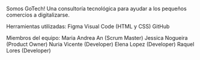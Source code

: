 Somos GoTech! Una consultoría tecnológica para ayudar a los pequeños comercios a digitalizarse.

Herramientas utilizadas:
Figma
Visual Code (HTML y CSS)
GitHub

Miembros del equipo:
Maria Andrea An (Scrum Master)
Jessica Nogueira (Product Owner)
Nuria Vicente (Developer)
Elena Lopez (Developer)
Raquel Lores (Developer)
